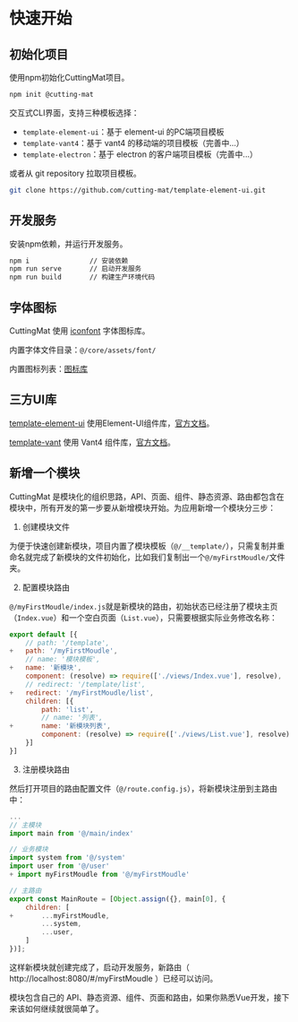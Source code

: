 # 快速开始

## 初始化项目

使用npm初始化CuttingMat项目。

``` bash
npm init @cutting-mat
```

交互式CLI界面，支持三种模板选择：

- `template-element-ui`：基于 element-ui 的PC端项目模板
- `template-vant4`：基于 vant4 的移动端的项目模板（完善中...）
- `template-electron`：基于 electron 的客户端项目模板（完善中...）

或者从 git repository 拉取项目模板。

``` bash
git clone https://github.com/cutting-mat/template-element-ui.git
```

## 开发服务

安装npm依赖，并运行开发服务。

``` bash
npm i               // 安装依赖
npm run serve       // 启动开发服务
npm run build       // 构建生产环境代码
```

## 字体图标

CuttingMat 使用 [iconfont](https://www.iconfont.cn/) 字体图标库。

内置字体文件目录：`@/core/assets/font/`

内置图标列表：[图标库](/guide/icon.html)

## 三方UI库

[template-element-ui](https://github.com/cutting-mat/template-element-ui) 使用Element-UI组件库，[官方文档](https://element.eleme.cn/#/zh-CN/component/changelog)。

[template-vant](https://github.com/cutting-mat/template-vant) 使用 Vant4 组件库，[官方文档](https://vant-contrib.gitee.io/vant/v4/#/zh-CN/changelog)。

## 新增一个模块

CuttingMat 是模块化的组织思路，API、页面、组件、静态资源、路由都包含在模块中，所有开发的第一步要从新增模块开始。为应用新增一个模块分三步：

1. 创建模块文件

为便于快速创建新模块，项目内置了模块模板（`@/__template/`），只需复制并重命名就完成了新模块的文件初始化，比如我们复制出一个`@/myFirstMoudle/`文件夹。

2. 配置模块路由

`@/myFirstMoudle/index.js`就是新模块的路由，初始状态已经注册了模块主页（`Index.vue`）和一个空白页面（`List.vue`），只需要根据实际业务修改名称：

```js
export default [{
    // path: '/template',
+   path: '/myFirstMoudle',
    // name: '模块模板',
+   name: '新模块',
    component: (resolve) => require(['./views/Index.vue'], resolve),
    // redirect: '/template/list',
+   redirect: '/myFirstMoudle/list',
    children: [{
        path: 'list',
        // name: '列表',
+       name: '新模块列表',
        component: (resolve) => require(['./views/List.vue'], resolve)
    }]
}]
```

3. 注册模块路由

然后打开项目的路由配置文件（`@/route.config.js`），将新模块注册到主路由中：

```js
...
// 主模块
import main from '@/main/index'

// 业务模块
import system from '@/system'
import user from '@/user'
+ import myFirstMoudle from '@/myFirstMoudle'

// 主路由
export const MainRoute = [Object.assign({}, main[0], {
    children: [
+       ...myFirstMoudle,
        ...system,
        ...user,
    ]
})];

```

这样新模块就创建完成了，启动开发服务，新路由（ http://localhost:8080/#/myFirstMoudle ）已经可以访问。

模块包含自己的 API、静态资源、组件、页面和路由，如果你熟悉Vue开发，接下来该如何继续就很简单了。
